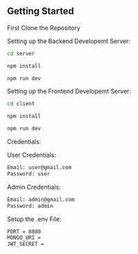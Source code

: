 ## Getting Started

First Clone the Repository

Setting up the Backend Developemt Server:

```bash
cd server

npm install

npm run dev
```

Setting up the Frontend Developemt Server:

```bash
cd client

npm install

npm run dev
```

Credentials:

User Credentials:

```bash
Email: user@gmail.com
Password: user
```

Admin Credentials:

```bash
Email: admin@gmail.com
Password: admin
```

Setup the .env File:

```bash
PORT = 8080
MONGO_URI =
JWT_SECRET =
```
